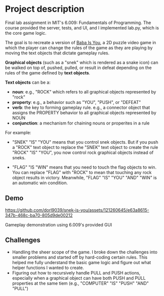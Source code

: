 # Project description
Final lab assignment in MIT's 6.009: Fundamentals of Programming. The course provided the server, tests, and UI, and I implemented lab.py, which is the core game logic.

The goal is to recreate a version of [Baba Is You](https://www.youtube.com/watch?v=z3_yA4HTJfs&ab_channel=NintendoofAmerica), a 2D puzzle video game in which the player can change the rules of the game as they are playing by moving the text objects that dictate gameplay rules. 

**Graphical objects** (such as a "snek" which is rendered as a snake icon) can be walked on top of, pushed, pulled, or result in defeat depending on the rules of the game defined by **text objects**.

**Text objects** can be a:
- **noun**: e.g., "ROCK" which refers to all graphical objects represented by "rock"
- **property**: e.g., a behavior such as "YOU", "PUSH", or "DEFEAT"
- **verb**: the key to forming gameplay rule. e.g., a connector object that assigns the PROPERTY behavior to all graphical objects represented by NOUN
- **conjunction**: a mechanism for chaining nouns or properites in a rule

For example:
- "SNEK" "IS" "YOU" means that you control snek objects. But if you push a "ROCK" text object to replace the "SNEK" text object to create the rule "ROCK" "IS" "YOU", you now control rock graphical objects instead of sneks.

- "FLAG" "IS "WIN" means that you need to touch the flag objects to win. You can replace "FLAG" with "ROCK" to mean that touching any rock object results in victory. Meanwhile, "FLAG" "IS" "YOU" "AND" "WIN" is an automatic win condition.


## Demo
https://github.com/dorl9039/snek-is-you/assets/121260645/e63a8615-347b-468c-ba70-805d9de00212


Gameplay demonstration using 6.009's provided GUI

## Challenges
- Handling the sheer scope of the game. I broke down the challenges into smaller problems and started off by hard-coding certain rules. This helped me fully understand the basic game logic and figure out what helper functions I wanted to create.
- Figuring out how to recursively handle PULL and PUSH actions, especially when a graphical object can have both PUSH and PULL properties at the same tiem (e.g., "COMPUTER" "IS" "PUSH" "AND" "PULL")
